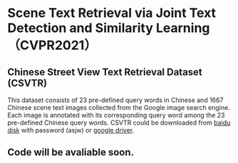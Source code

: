 # Scene Text Retrieval via Joint Text Detection and Similarity Learning （CVPR2021）

## Chinese Street View Text Retrieval Dataset (CSVTR)

This dataset consists of 23 pre-defined query words in Chinese and 1667 Chinese scene text images collected from the Google image search engine. Each image is annotated with its corresponding query word among the 23 pre-defined Chinese query words. CSVTR could be downloaded from [baidu disk](https://pan.baidu.com/s/1CqKZ7zZL5U9uSsyBw0l3ag) with password (asjw) or [google driver](https://drive.google.com/file/d/1aC7_a3_2k7skeTT3EeM54UO76jpx9Pm4/view?usp=sharing).

## Code will be avaliable soon.
